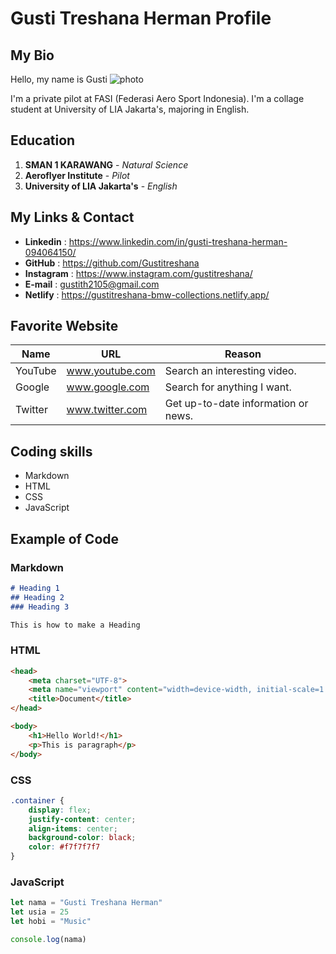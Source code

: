 # Gusti Treshana Herman Profile

## My Bio
Hello, my name is Gusti
![photo](https://media.licdn.com/dms/image/D5603AQH1RNDSh6ZBPA/profile-displayphoto-shrink_800_800/0/1692458225575?e=2147483647&v=beta&t=KfzpjaxmAfIoEd6M_FmbCmrPOvXa9_LOc1ztTHBdTKs)

I'm a private pilot at FASI (Federasi Aero Sport Indonesia). I'm a collage student at University of LIA Jakarta's, majoring in English.

## Education
1. **SMAN 1 KARAWANG** - _Natural Science_
2. **Aeroflyer Institute** - _Pilot_
3. **University of LIA Jakarta's** - _English_

## My Links & Contact
* **Linkedin**  : https://www.linkedin.com/in/gusti-treshana-herman-094064150/
* **GitHub**    : https://github.com/Gustitreshana
* **Instagram** : https://www.instagram.com/gustitreshana/
* **E-mail**    : gustith2105@gmail.com
* **Netlify**   : https://gustitreshana-bmw-collections.netlify.app/

## Favorite Website
|Name   |URL            |Reason                             |
|-------|---------------|-----------------------------------|
|YouTube|www.youtube.com|Search an interesting video.       |
|Google |www.google.com |Search for anything I want.        |
|Twitter|www.twitter.com|Get up-to-date information or news.|

## Coding skills
* Markdown
* HTML
* CSS
* JavaScript

## Example of Code
### Markdown

```Markdown
# Heading 1
## Heading 2
### Heading 3

This is how to make a Heading
```

### HTML
```HTML
<head>
    <meta charset="UTF-8">
    <meta name="viewport" content="width=device-width, initial-scale=1.0">
    <title>Document</title>
</head>

<body>
    <h1>Hello World!</h1>
    <p>This is paragraph</p>
</body>
```
### CSS
```CSS
.container {
    display: flex;
    justify-content: center;
    align-items: center;
    background-color: black;
    color: #f7f7f7f7
}
```
### JavaScript
```JavaScript
let nama = "Gusti Treshana Herman"
let usia = 25
let hobi = "Music"

console.log(nama)
```